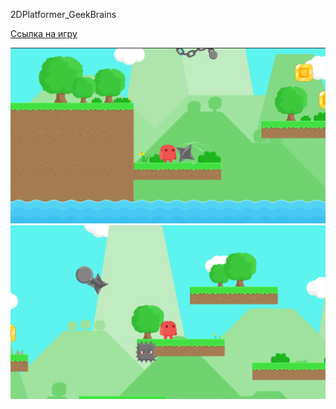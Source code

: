 2DPlatformer_GeekBrains

<a href="https://ikhudyakov.itch.io/geekbrainsproject?secret=HKP1UvK3COFcADzWRUpJABEQLF0">Ссылка на игру</a>

![](https://github.com/ikhudyakov/2DPlatformer_GeekBrains/blob/main/Assets/Screenshots/1.png?raw=true)
![](https://github.com/ikhudyakov/2DPlatformer_GeekBrains/blob/main/Assets/Screenshots/2.png?raw=true)
